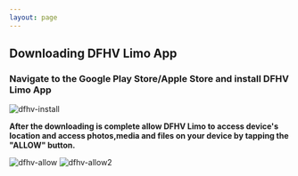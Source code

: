 ```yaml
---
layout: page 
---
```


## Downloading DFHV Limo App 
### **Navigate to the Google Play Store/Apple Store  and install DFHV Limo App**

![dfhv-install](https://user-images.githubusercontent.com/79857237/111497915-e0c5f780-8717-11eb-91fa-d5bdebd64ecb.png)

**After the downloading is complete allow DFHV Limo to access device's location and access photos,media and files on your device by tapping the "ALLOW" button.**

![dfhv-allow](https://user-images.githubusercontent.com/79857237/111482708-8a05f100-870a-11eb-9753-a35d15fbe0ee.png)
![dfhv-allow2](https://user-images.githubusercontent.com/79857237/111496414-ae67ca80-8716-11eb-9eec-f04749e7e0ea.png)

